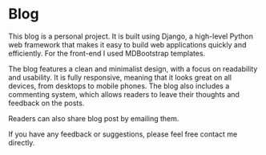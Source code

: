 # Blog
<p>This blog is a personal project. It is built using Django, a high-level Python web framework that makes it easy to build web applications quickly and efficiently. For the front-end I used MDBootstrap templates.</p>
<p>The blog features a clean and minimalist design, with a focus on readability and usability. It is fully responsive, meaning that it looks great on all devices, from desktops to mobile phones. The blog also includes a commenting system, which allows readers to leave their thoughts and feedback on the posts.</p>
<p>Readers can also share blog post by emailing them.</P>
<p>If you have any feedback or suggestions, please feel free contact me directly.</p>


